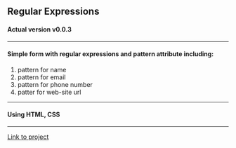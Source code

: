 ## Regular Expressions

#### Actual version v0.0.3
---
#### Simple form with regular expressions and pattern attribute including:
1. pattern for name
2. pattern for email
3. pattern for phone number
4. patter for web-site url
---
#### Using HTML, CSS
---
[Link to project](https://camel-bb.github.io/form)